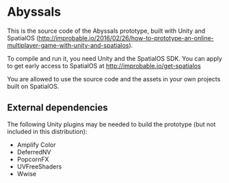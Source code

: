 # Abyssals

This is the source code of the Abyssals prototype, built with Unity and SpatialOS (http://improbable.io/2016/02/26/how-to-prototype-an-online-multiplayer-game-with-unity-and-spatialos).

To compile and run it, you need Unity and the SpatialOS SDK. You can apply to get early access to SpatialOS at http://improbable.io/get-spatialos

You are allowed to use the source code and the assets in your own projects built on SpatialOS.

## External dependencies

The following Unity plugins may be needed to build the prototype (but not included in this distribution):

 * Amplify Color
 * DeferredNV
 * PopcornFX
 * UVFreeShaders
 * Wwise
